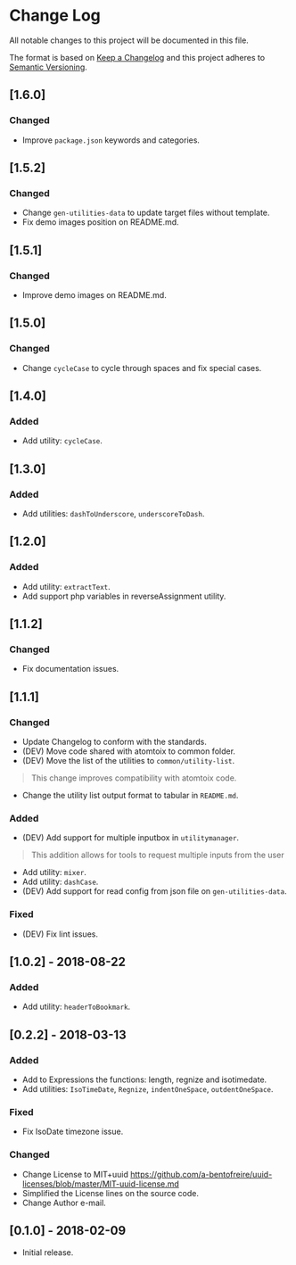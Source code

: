 # Change Log
All notable changes to this project will be documented in this file.

The format is based on [Keep a Changelog](http://keepachangelog.com/en/1.0.0/)
and this project adheres to [Semantic Versioning](http://semver.org/spec/v2.0.0.html).

## [1.6.0]
### Changed
- Improve `package.json` keywords and categories.

## [1.5.2]
### Changed
- Change `gen-utilities-data` to update target files without template.
- Fix demo images position on README.md.

## [1.5.1]
### Changed
- Improve demo images on README.md.

## [1.5.0]
### Changed
- Change `cycleCase` to cycle through spaces and fix special cases.

## [1.4.0]
### Added
- Add utility: `cycleCase`.

## [1.3.0]
### Added
- Add utilities: `dashToUnderscore`, `underscoreToDash`.

## [1.2.0]
### Added
- Add utility: `extractText`.
- Add support php variables in reverseAssignment utility.

## [1.1.2]
### Changed
- Fix documentation issues.

## [1.1.1]
### Changed
- Update Changelog to conform with the standards.
- (DEV) Move code shared with atomtoix to common folder.
- (DEV) Move the list of the utilities to `common/utility-list`.
> This change improves compatibility with atomtoix code.  
- Change the utility list output format to tabular in `README.md`.

### Added
- (DEV) Add support for multiple inputbox in `utilitymanager`.
 > This addition allows for tools to request multiple inputs from the user
- Add utility: `mixer`.
- Add utility: `dashCase`.
- (DEV) Add support for read config from json file on `gen-utilities-data`.

### Fixed
- (DEV) Fix lint issues.


## [1.0.2] - 2018-08-22
### Added
- Add utility: `headerToBookmark`.

## [0.2.2] - 2018-03-13
### Added
- Add to Expressions the functions: length, regnize and isotimedate.
- Add utilities: `IsoTimeDate`, `Regnize`, `indentOneSpace`, `outdentOneSpace`.

### Fixed
- Fix IsoDate timezone issue.

### Changed
- Change License to MIT+uuid https://github.com/a-bentofreire/uuid-licenses/blob/master/MIT-uuid-license.md
- Simplified the License lines on the source code.
- Change Author e-mail.


## [0.1.0] - 2018-02-09
- Initial release.